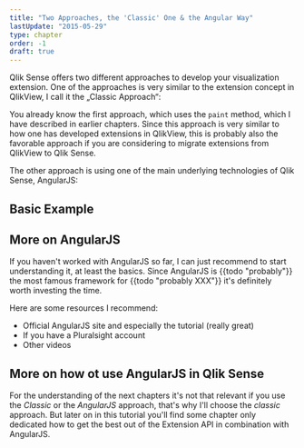 ```yaml
---
title: "Two Approaches, the 'Classic' One & the Angular Way"
lastUpdate: "2015-05-29"
type: chapter
order: -1
draft: true
---
```

Qlik Sense offers two different approaches to develop your visualization extension. One of the approaches is very similar to the extension concept in QlikView, I call it the „Classic Approach“:

You already know the first approach, which uses the `paint` method, which I have described in earlier chapters. Since this approach is very similar to how one has developed extensions in QlikView, this is probably also the favorable approach if you are considering to migrate extensions from QlikView to Qlik Sense.

The other approach is using one of the main underlying technologies of Qlik Sense, AngularJS:

## Basic Example

## More on AngularJS
If you haven't worked with AngularJS so far, I can just recommend to start understanding it, at least the basics. Since AngularJS is {{todo "probably"}} the most famous framework for {{todo "probably XXX"}} it's definitely worth investing the time.

Here are some resources I recommend:

* Official AngularJS site and especially the tutorial (really great)
* If you have a Pluralsight account
* Other videos

## More on how ot use AngularJS in Qlik Sense
For the understanding of the next chapters it's not that relevant if you use the _Classic_ or the _AngularJS_ approach, that's why I'll choose the _classic_ approach.
But later on in this tutorial you'll find some chapter only dedicated how to get the best out of the Extension API in combination with AngularJS.
